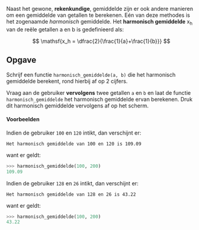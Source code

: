 Naast het gewone, **rekenkundige**, gemiddelde zijn er ook andere manieren om een gemiddelde van getallen te berekenen. Eén van deze methodes is het zogenaamde *harmonisch* gemiddelde. Het **harmonisch gemiddelde** x<sub>h</sub> van de reële getallen a en b is gedefinieerd als:

$$
    \mathsf{x_h = \dfrac{2}{\frac{1}{a}+\frac{1}{b}}}
$$

## Opgave

Schrijf een functie `harmonisch_gemiddelde(a, b)` die het harmonisch gemiddelde berekent, rond hierbij af op 2 cijfers.

Vraag aan de gebruiker **vervolgens** twee getallen `a` en `b` en laat de functie `harmonisch_gemiddelde` het harmonisch gemiddelde ervan berekenen. Druk dit harmonisch gemiddelde vervolgens af op het scherm.

#### Voorbeelden
Indien de gebruiker `100` en `120` intikt, dan verschijnt er:
```
Het harmonisch gemiddelde van 100 en 120 is 109.09
```
want er geldt:
```python
>>> harmonisch_gemiddelde(100, 200)
109.09
```

Indien de gebruiker `128` en `26` intikt, dan verschijnt er:
```
Het harmonisch gemiddelde van 128 en 26 is 43.22
```
want er geldt:

```python
>>> harmonisch_gemiddelde(100, 200)
43.22
```
